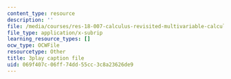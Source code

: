 ```yaml
---
content_type: resource
description: ''
file: /media/courses/res-18-007-calculus-revisited-multivariable-calculus-fall-2011/069f407c06ff74dd55cc3c8a23626de9_YeZ0J9Hxgb0.srt
file_type: application/x-subrip
learning_resource_types: []
ocw_type: OCWFile
resourcetype: Other
title: 3play caption file
uid: 069f407c-06ff-74dd-55cc-3c8a23626de9
---
```

